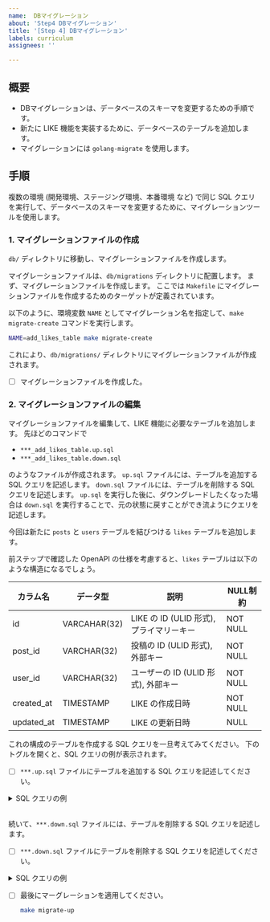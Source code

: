 ```yaml
---
name:  DBマイグレーション
about: 'Step4 DBマイグレーション'
title: '[Step 4] DBマイグレーション'
labels: curriculum
assignees: ''

---
```


## 概要

- DBマイグレーションは、データベースのスキーマを変更するための手順です。
- 新たに LIKE 機能を実装するために、データベースのテーブルを追加します。
- マイグレーションには `golang-migrate` を使用します。

## 手順

複数の環境 (開発環境、ステージング環境、本番環境 など) で同じ SQL クエリを実行して、データベースのスキーマを変更するために、マイグレーションツールを使用します。

### 1. マイグレーションファイルの作成

`db/` ディレクトリに移動し、マイグレーションファイルを作成します。

マイグレーションファイルは、`db/migrations` ディレクトリに配置します。
まず、マイグレーションファイルを作成します。
ここでは `Makefile` にマイグレーションファイルを作成するためのターゲットが定義されています。

以下のように、環境変数 `NAME` としてマイグレーション名を指定して、`make migrate-create` コマンドを実行します。

```bash
NAME=add_likes_table make migrate-create
```

これにより、`db/migrations/` ディレクトリにマイグレーションファイルが作成されます。

- [ ] マイグレーションファイルを作成した。

### 2. マイグレーションファイルの編集

マイグレーションファイルを編集して、LIKE 機能に必要なテーブルを追加します。
先ほどのコマンドで

- `***_add_likes_table.up.sql`
- `***_add_likes_table.down.sql`

のようなファイルが作成されます。
`up.sql` ファイルには、テーブルを追加する SQL クエリを記述します。
`down.sql` ファイルには、テーブルを削除する SQL クエリを記述します。
`up.sql` を実行した後に、ダウングレードしたくなった場合は `down.sql` を実行することで、元の状態に戻すことができ流ようにクエリを記述します。

今回は新たに `posts` と `users` テーブルを結びつける `likes` テーブルを追加します。

前ステップで確認した OpenAPI の仕様を考慮すると、`likes` テーブルは以下のような構造になるでしょう。

| カラム名 | データ型 | 説明 | NULL制約 |
| --- | --- | --- | --- |
| id | VARCAHAR(32) | LIKE の ID (ULID 形式), プライマリーキー | NOT NULL |
| post_id | VARCHAR(32) | 投稿の ID (ULID 形式), 外部キー | NOT NULL |
| user_id | VARCHAR(32) | ユーザーの ID (ULID 形式), 外部キー | NOT NULL |
| created_at | TIMESTAMP | LIKE の作成日時 | NOT NULL |
| updated_at | TIMESTAMP | LIKE の更新日時 | NULL |

これの構成のテーブルを作成する SQL クエリを一旦考えてみてください。
下のトグルを開くと、SQL クエリの例が表示されます。

- [ ] `***.up.sql` ファイルにテーブルを追加する SQL クエリを記述してください。

<details>
<summary>SQL クエリの例</summary>

```sql
BEGIN;

CREATE TABLE likes (
    id VARCHAR(32) PRIMARY KEY,
    post_id VARCHAR(32) NOT NULL,
    user_id VARCHAR(32) NOT NULL,
    created_at TIMESTAMP NOT NULL DEFAULT CURRENT_TIMESTAMP,
    updated_at TIMESTAMP NULL DEFAULT NULL,
    FOREIGN KEY (post_id) REFERENCES posts(id),
    FOREIGN KEY (user_id) REFERENCES users(id)
);

COMMIT;
```

</details>

\
続いて、`***.down.sql` ファイルには、テーブルを削除する SQL クエリを記述します。

- [ ] `***.down.sql` ファイルにテーブルを削除する SQL クエリを記述してください。

<details>
<summary>SQL クエリの例</summary>

```sql
BEGIN;

DROP TABLE IF EXISTS likes;

COMMIT;
```

</details>

- [ ] 最後にマーグレーションを適用してください。

  ```bash
  make migrate-up
  ```
